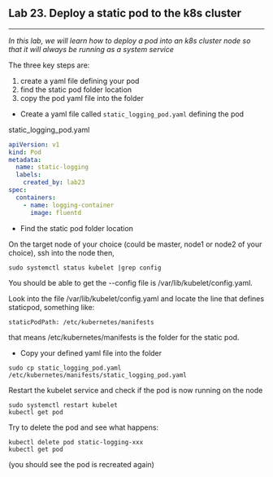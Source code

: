 ## Lab 23. Deploy a static pod to the k8s cluster
___

_In this lab, we will learn how to deploy a pod into an k8s cluster node so that it will always be running as a system service_  

The three key steps are:
  1. create a yaml file defining your pod
  2. find the static pod folder location
  3. copy the pod yaml file into the folder
  
* Create a yaml file called `static_logging_pod.yaml` defining the pod

static_logging_pod.yaml
```yaml
apiVersion: v1
kind: Pod
metadata:
  name: static-logging
  labels:
    created_by: lab23
spec:
  containers:
    - name: logging-container
      image: fluentd
```

* Find the static pod folder location

On the target node of your choice (could be master, node1 or node2 of your choice), ssh into the node then,
```
sudo systemctl status kubelet |grep config
```
You should be able to get the --config file is /var/lib/kubelet/config.yaml.

Look into the file /var/lib/kubelet/config.yaml and locate the line that defines staticpod, something like:

```
staticPodPath: /etc/kubernetes/manifests
```
that means /etc/kubernetes/manifests is the folder for the static pod.

* Copy your defined yaml file into the folder

```
sudo cp static_logging_pod.yaml /etc/kubernetes/manifests/static_logging_pod.yaml
```
Restart the kubelet service and check if the pod is now running on the node

```
sudo systemctl restart kubelet
kubectl get pod
```
Try to delete the pod and see what happens:

```
kubectl delete pod static-logging-xxx
kubectl get pod
```
(you should see the pod is recreated again)
